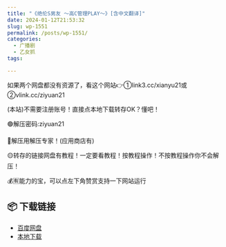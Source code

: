 ```yaml
---
title: "《绝伦S男友 ～高C管理PLAY～》[含中文翻译]"
date: 2024-01-12T21:53:32
slug: wp-1551
permalink: /posts/wp-1551/
categories:
  - 广播剧
  - 乙女抓
tags:

---
```


如果两个网盘都没有资源了，看这个网站👉①link3.cc/xianyu21或②vlink.cc/ziyuan21

(本站)不需要注册账号！直接点本地下载转存OK？懂吧！

🟢解压密码:ziyuan21

🔵解压用解压专家！(应用商店有)

🟡转存的链接网盘有教程！一定要看教程！按教程操作！不按教程操作你不会解压！

💰🈶能力的宝，可以点左下角赞赏支持一下网站运行

## 📦 下载链接
- [百度网盘](https://blziyuan21.com/pay-download/1551?key=4150fb72a9&down_id=0)
- [本地下载](https://blziyuan21.com/pay-download/1551?key=4150fb72a9&down_id=1)

